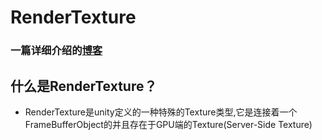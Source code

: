 # RenderTexture

### 一篇详细介绍的[博客](https://blog.csdn.net/weixin_39106746/article/details/105044892)

## 什么是RenderTexture？
- RenderTexture是unity定义的一种特殊的Texture类型,它是连接着一个FrameBufferObject的并且存在于GPU端的Texture(Server-Side Texture)